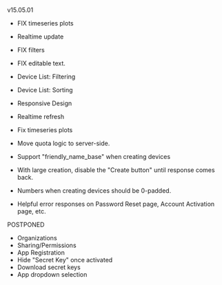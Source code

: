 v15.05.01
- FIX timeseries plots
- Realtime update
- FIX filters
- FIX editable text.

- Device List: Filtering
- Device List: Sorting
- Responsive Design
- Realtime refresh
- Fix timeseries plots
- Move quota logic to server-side.
- Support "friendly_name_base" when creating devices
- With large creation, disable the "Create button" until response comes back.
- Numbers when creating devices should be 0-padded.
- Helpful error responses on Password Reset page, Account Activation page, etc.

POSTPONED

- Organizations
- Sharing/Permissions
- App Registration
- Hide "Secret Key" once activated 
- Download secret keys
- App dropdown selection
